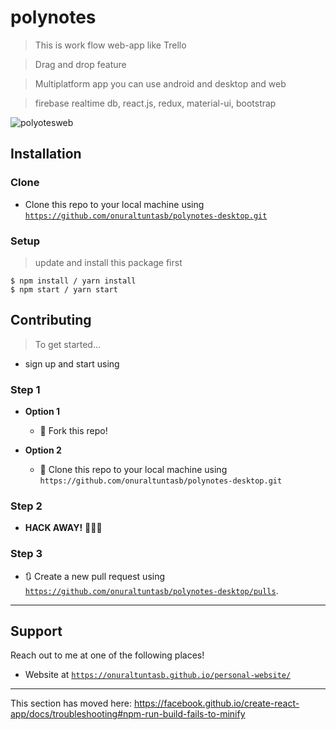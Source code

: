 
# polynotes

> This is work flow web-app like Trello

> Drag and drop feature

> Multiplatform app you can use android and desktop and web 

> firebase realtime db, react.js, redux, material-ui, bootstrap

![polyotesweb](https://user-images.githubusercontent.com/53194850/91444250-248d0880-e87d-11ea-8af5-bf6b733654c6.PNG)


## Installation

### Clone

- Clone this repo to your local machine using <a href="https://github.com/onuraltuntasb/polynotes-desktop.git" target="_blank">`https://github.com/onuraltuntasb/polynotes-desktop.git`</a>

### Setup

> update and install this package first

```shell
$ npm install / yarn install
$ npm start / yarn start
```

## Contributing

> To get started...
- sign up and start using 

### Step 1

- **Option 1**
    - 🍴 Fork this repo!

- **Option 2**
    - 👯 Clone this repo to your local machine using `https://github.com/onuraltuntasb/polynotes-desktop.git`

### Step 2

- **HACK AWAY!** 🔨🔨🔨

### Step 3

- 🔃 Create a new pull request using <a href="https://github.com/onuraltuntasb/polynotes-desktop/pulls" target="_blank">`https://github.com/onuraltuntasb/polynotes-desktop/pulls`</a>.

---

## Support

Reach out to me at one of the following places!

- Website at <a href="https://onuraltuntasb.github.io/personal-website/" target="_blank">`https://onuraltuntasb.github.io/personal-website/`</a>

---



This section has moved here: https://facebook.github.io/create-react-app/docs/troubleshooting#npm-run-build-fails-to-minify
